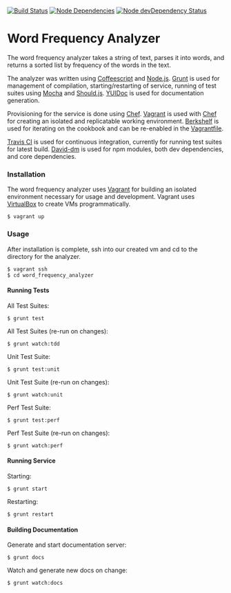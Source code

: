 [![Build Status](https://travis-ci.org/aslong/word-frequency-analyzer.png?branch=master)](https://travis-ci.org/aslong/word-frequency-analyzer)
[![Node Dependencies](https://david-dm.org/aslong/word-frequency-analyzer.png)](https://david-dm.org/aslong/word-frequency-analyzer.png)
[![Node devDependency Status](https://david-dm.org/aslong/word-frequency-analyzer/dev-status.png)](https://david-dm.org/aslong/word-frequency-analyzer#info=devDependencies)

# Word Frequency Analyzer
  
The word frequency analyzer takes a string of text, parses it into words, and returns a sorted list by frequency of the words in the text.  

The analyzer was written using [Coffeescript](http://coffeescript.org/) and [Node.js](http://nodejs.org/). [Grunt](http://gruntjs.com/) is used for management of compilation, starting/restarting of service, running of test suites using [Mocha](http://visionmedia.github.io/mocha/) and [Should.js](https://github.com/visionmedia/should.js/). [YUIDoc](http://yui.github.io/yuidoc/) is used for documentation generation.

Provisioning for the service is done using [Chef](http://www.opscode.com/chef/). [Vagrant](http://www.vagrantup.com/) is used with [Chef](http://www.opscode.com/chef/) for creating an isolated and replicatable working environment. [Berkshelf](http://berkshelf.com/) is used for iterating on the cookbook and can
be re-enabled in the [Vagrantfile](https://github.com/aslong/word-frequency-analyzer/blob/master/Vagrantfile).

[Travis CI](https://travis-ci.org/) is used for continuous integration, currently for running test suites for latest build. [David-dm](https://david-dm.org/) is used for npm modules, both dev dependencies, and core dependencies.

### Installation

The word frequency analyzer uses [Vagrant](http://www.vagrantup.com/) for building an isolated environment necessary for usage and development.
Vagrant uses [VirtualBox](https://www.virtualbox.org/) to create VMs programmatically.

```
$ vagrant up
```

### Usage

After installation is complete, ssh into our created vm and cd to the directory for the analyzer.

```
$ vagrant ssh
$ cd word_frequency_analyzer
```

#### Running Tests

All Test Suites:  

```
$ grunt test
```

All Test Suites (re-run on changes):  

```
$ grunt watch:tdd
```

Unit Test Suite:  

```
$ grunt test:unit
```

Unit Test Suite (re-run on changes):  

```
$ grunt watch:unit
```

Perf Test Suite:  

```
$ grunt test:perf
```

Perf Test Suite (re-run on changes):  

```
$ grunt watch:perf
```

#### Running Service

Starting:  

```
$ grunt start
```

Restarting:  

```
$ grunt restart
```

#### Building Documentation

Generate and start documentation server:  

```
$ grunt docs
```

Watch and generate new docs on change:  

```
$ grunt watch:docs
```
